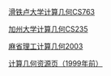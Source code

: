 [滑铁卢大学计算几何CS763](https://cs.uwaterloo.ca/~alubiw/CS763.html#outline)

[加州大学计算几何CS235](https://www.cs.ucsb.edu/~suri/cs235/235.html)

[麻省理工计算几何2003](https://ocw.mit.edu/courses/mechanical-engineering/2-158j-computational-geometry-spring-2003/index.htm)

[计算几何资源页（1999年前）](http://jeffe.cs.illinois.edu/compgeom/)

